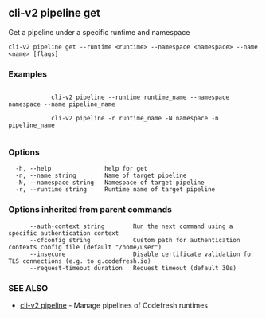 ## cli-v2 pipeline get

Get a pipeline under a specific runtime and namespace

```
cli-v2 pipeline get --runtime <runtime> --namespace <namespace> --name <name> [flags]
```

### Examples

```

            cli-v2 pipeline --runtime runtime_name --namespace namespace --name pipeline_name

            cli-v2 pipeline -r runtime_name -N namespace -n pipeline_name
        
```

### Options

```
  -h, --help               help for get
  -n, --name string        Name of target pipeline
  -N, --namespace string   Namespace of target pipeline
  -r, --runtime string     Runtime name of target pipeline
```

### Options inherited from parent commands

```
      --auth-context string        Run the next command using a specific authentication context
      --cfconfig string            Custom path for authentication contexts config file (default "/home/user")
      --insecure                   Disable certificate validation for TLS connections (e.g. to g.codefresh.io)
      --request-timeout duration   Request timeout (default 30s)
```

### SEE ALSO

* [cli-v2 pipeline](cli-v2_pipeline.md)	 - Manage pipelines of Codefresh runtimes

